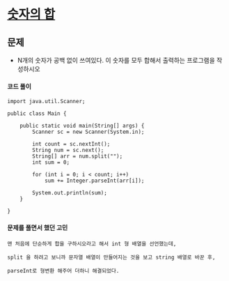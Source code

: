 # [숫자의 합](https://www.acmicpc.net/problem/11720)



## 문제

- N개의 숫자가 공백 없이 쓰여있다. 이 숫자를 모두 합해서 출력하는 프로그램을 작성하시오



#### 코드 풀이

```
import java.util.Scanner;

public class Main {

	public static void main(String[] args) {
		Scanner sc = new Scanner(System.in);

		int count = sc.nextInt();
		String num = sc.next();
		String[] arr = num.split("");
		int sum = 0;

		for (int i = 0; i < count; i++)
			sum += Integer.parseInt(arr[i]);

		System.out.println(sum);
	}

}

```



#### 문제를 풀면서 했던 고민 

~~~
맨 처음에 단순하게 합을 구하시오라고 해서 int 형 배열을 선언했는데, 

split 을 하려고 보니까 문자열 배열이 만들어지는 것을 보고 string 배열로 바꾼 후, 

parseInt로 형변환 해주어 더하니 해결되었다.
~~~

